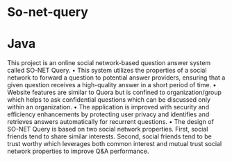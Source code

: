 # So-net-query
# Java
  
  This project is an online social network-based question answer system called SO-NET Query.
•	This system utilizes the properties of a social network to forward a question to potential answer providers, ensuring that a given question receives a high-quality answer in a short period of time.
•	Website features are similar to Quora but is confined to organization/group which helps to ask confidential questions which can be discussed only within an organization.
•	The application is improved with security and efficiency enhancements by protecting user privacy and identifies and retrieves answers automatically for recurrent questions.
•	The design of SO-NET Query is based on two social network properties. First, social friends tend to share similar interests. Second, social friends tend to be trust worthy which leverages both common interest and mutual trust social network properties to improve Q&A performance.
